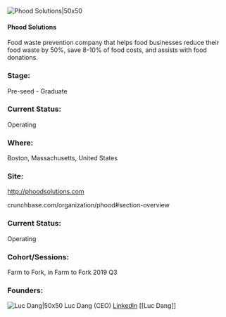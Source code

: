 

![Phood Solutions|50x50](http://s3.amazonaws.com/ts-accel-connect-uploads/images/image_files/5d236daa34a60d71ee00003f/original/SiteIcon.jpg)

#### Phood Solutions
Food waste prevention company that helps food businesses reduce their food waste by 50%, save 8-10% of food costs, and assists with food donations.

### Stage: 
Pre-seed - Graduate 

### Current Status: 
Operating

### Where:
Boston, Massachusetts, United States

### Site:
http://phoodsolutions.com



crunchbase.com/organization/phood#section-overview

### Current Status: 
Operating

### Cohort/Sessions: 
Farm to Fork, in Farm to Fork 2019 Q3

### Founders: 

![Luc Dang|50x50](https://apimg.techstars.com/connect/images/image_files/5d38dee234a60d141800005b/original/Luc_Profile_Photo.jpg) Luc Dang (CEO) [LinkedIn](https://linkedin.com/in/lucdang) [[Luc Dang]]


